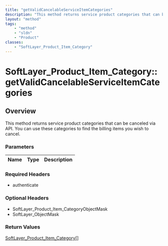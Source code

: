 ```yaml
---
title: "getValidCancelableServiceItemCategories"
description: "This method returns service product categories that can be canceled via API.  You can use these categories to find the b... "
layout: "method"
tags:
    - "method"
    - "sldn"
    - "Product"
classes:
    - "SoftLayer_Product_Item_Category"
---
```

# SoftLayer_Product_Item_Category::getValidCancelableServiceItemCategories
## Overview 
This method returns service product categories that can be canceled via API.  You can use these categories to find the billing items you wish to cancel. 

### Parameters 
|Name | Type | Description |
| --- | --- | --- |


### Required Headers
* authenticate

### Optional Headers
* SoftLayer_Product_Item_CategoryObjectMask
* SoftLayer_ObjectMask

### Return Values
<a href='/reference/datatypes/SoftLayer_Product_Item_Category'>SoftLayer_Product_Item_Category[] </a>
